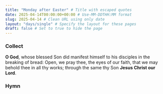 ```yaml
---
title: "Monday after Easter" # Title with escaped quotes
date: 2025-04-14T00:00:00+00:00 # Use-MM-DDTHH:MM format
slug: 2025-04-14 # Clean URL using only date
layout: "days/single" # Specify the layout for these pages
draft: false # Set to true to hide the page
---
```


### Collect

**O God**, whose blessed Son did manifest himself to his disciples in the breaking of bread: Open, we pray thee, the eyes of our faith, that we may behold thee in all thy works; through the same thy Son **Jesus Christ our Lord**.


### Hymn